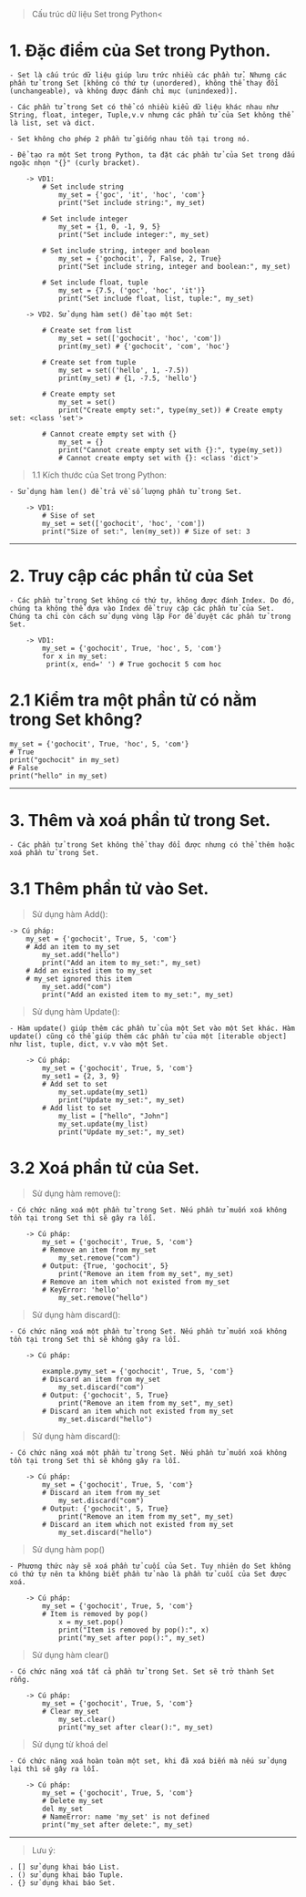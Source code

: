 > Cấu trúc dữ liệu Set trong Python<

# 1. Đặc điểm của Set trong Python.

    - Set là cấu trúc dữ liệu giúp lưu trức nhiều các phần tử. Nhưng các phần tử trong Set [không có thứ tự (unordered), không thể thay đổi (unchangeable), và không được đánh chỉ mục (unindexed)].

    - Các phần tử trong Set có thể có nhiều kiểu dữ liệu khác nhau như String, float, integer, Tuple,v.v nhưng các phần tử của Set không thể là list, set và dict.

    - Set không cho phép 2 phần tử giống nhau tồn tại trong nó.

    - Để tạo ra một Set trong Python, ta đặt các phần tử của Set trong dấu ngoặc nhọn "{}" (curly bracket).

        -> VD1:
            # Set include string
                my_set = {'goc', 'it', 'hoc', 'com'}
                print("Set include string:", my_set)

            # Set include integer
                my_set = {1, 0, -1, 9, 5}
                print("Set include integer:", my_set)

            # Set include string, integer and boolean
                my_set = {'gochocit', 7, False, 2, True}
                print("Set include string, integer and boolean:", my_set)

            # Set include float, tuple
                my_set = {7.5, ('goc', 'hoc', 'it')}
                print("Set include float, list, tuple:", my_set)

        -> VD2. Sử dụng hàm set() để tạo một Set:

            # Create set from list
                my_set = set(['gochocit', 'hoc', 'com'])
                print(my_set) # {'gochocit', 'com', 'hoc'}

            # Create set from tuple
                my_set = set(('hello', 1, -7.5))
                print(my_set) # {1, -7.5, 'hello'}

            # Create empty set
                my_set = set()
                print("Create empty set:", type(my_set)) # Create empty set: <class 'set'>

            # Cannot create empty set with {}
                my_set = {}
                print("Cannot create empty set with {}:", type(my_set))
                # Cannot create empty set with {}: <class 'dict'>

> 1.1 Kích thước của Set trong Python:

    - Sử dụng hàm len() để trả về số lượng phần tử trong Set.

        -> VD1:
            # Sise of set
            my_set = set(['gochocit', 'hoc', 'com'])
            print("Size of set:", len(my_set)) # Size of set: 3

---

# 2. Truy cập các phần tử của Set

    - Các phần tử trong Set không có thứ tự, không được đánh Index. Do đó, chúng ta không thể dựa vào Index để truy cập các phần tử của Set. Chúng ta chỉ còn cách sử dụng vòng lặp For để duyệt các phần tử trong Set.

        -> VD1:
            my_set = {'gochocit', True, 'hoc', 5, 'com'}
            for x in my_set:
             print(x, end=' ') # True gochocit 5 com hoc

# 2.1 Kiểm tra một phần tử có nằm trong Set không?

    my_set = {'gochocit', True, 'hoc', 5, 'com'}
    # True
    print("gochocit" in my_set)
    # False
    print("hello" in my_set)

---

# 3. Thêm và xoá phần tử trong Set.

    - Các phần tử trong Set không thể thay đổi được nhưng có thể thêm hoặc xoá phần tử trong Set.

# 3.1 Thêm phần tử vào Set.

> Sử dụng hàm Add():

    -> Cú pháp:
        my_set = {'gochocit', True, 5, 'com'}
        # Add an item to my_set
            my_set.add("hello")
            print("Add an item to my_set:", my_set)
        # Add an existed item to my_set
        # my_set ignored this item
            my_set.add("com")
            print("Add an existed item to my_set:", my_set)

> Sử dụng hàm Update():

    - Hàm update() giúp thêm các phần tử của một Set vào một Set khác. Hàm update() cũng có thể giúp thêm các phần tử của một [iterable object] như list, tuple, dict, v.v vào một Set.

        -> Cú pháp:
            my_set = {'gochocit', True, 5, 'com'}
            my_set1 = {2, 3, 9}
            # Add set to set
                my_set.update(my_set1)
                print("Update my_set:", my_set)
            # Add list to set
                my_list = ["hello", "John"]
                my_set.update(my_list)
                print("Update my_set:", my_set)

# 3.2 Xoá phần tử của Set.

> Sử dụng hàm remove():

    - Có chức năng xoá một phần tử trong Set. Nếu phần tử muốn xoá không tồn tại trong Set thì sẽ gây ra lỗi.

        -> Cú pháp:
            my_set = {'gochocit', True, 5, 'com'}
            # Remove an item from my_set
                my_set.remove("com")
            # Output: {True, 'gochocit', 5}
                print("Remove an item from my_set", my_set)
            # Remove an item which not existed from my_set
            # KeyError: 'hello'
                my_set.remove("hello")

> Sử dụng hàm discard():

    - Có chức năng xoá một phần tử trong Set. Nếu phần tử muốn xoá không tồn tại trong Set thì sẽ không gây ra lỗi.

        -> Cú pháp:

            example.pymy_set = {'gochocit', True, 5, 'com'}
            # Discard an item from my_set
                my_set.discard("com")
            # Output: {'gochocit', 5, True}
                print("Remove an item from my_set", my_set)
            # Discard an item which not existed from my_set
                my_set.discard("hello")

> Sử dụng hàm discard():

    - Có chức năng xoá một phần tử trong Set. Nếu phần tử muốn xoá không tồn tại trong Set thì sẽ không gây ra lỗi.

        -> Cú pháp:
            my_set = {'gochocit', True, 5, 'com'}
            # Discard an item from my_set
                my_set.discard("com")
            # Output: {'gochocit', 5, True}
                print("Remove an item from my_set", my_set)
            # Discard an item which not existed from my_set
                my_set.discard("hello")

> Sử dụng hàm pop()

    - Phương thức này sẽ xoá phần tử cuối của Set. Tuy nhiên do Set không có thứ tự nên ta không biết phần tử nào là phần tử cuối của Set được xoá.

        -> Cú pháp:
            my_set = {'gochocit', True, 5, 'com'}
            # Item is removed by pop()
                x = my_set.pop()
                print("Item is removed by pop():", x)
                print("my_set after pop():", my_set)

> Sử dụng hàm clear()

    - Có chức năng xoá tất cả phần tử trong Set. Set sẽ trở thành Set rỗng.

        -> Cú pháp:
            my_set = {'gochocit', True, 5, 'com'}
            # Clear my_set
                my_set.clear()
                print("my_set after clear():", my_set)

> Sử dụng từ khoá del

    - Có chức năng xoá hoàn toàn một set, khi đã xoá biến mà nếu sử dụng lại thì sẽ gây ra lỗi.

        -> Cú pháp:
            my_set = {'gochocit', True, 5, 'com'}
            # Delete my_set
            del my_set
            # NameError: name 'my_set' is not defined
            print("my_set after delete:", my_set)

---

> Lưu ý:

    . [] sử dụng khai báo List.
    . () sử dụng khai báo Tuple.
    . {} sử dụng khai báo Set.
